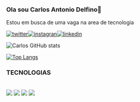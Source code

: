 ### Ola sou Carlos Antonio Delfino🙂


Estou em busca de uma vaga na area de tecnologia

[![twitter](https://img.shields.io/badge/Twitter-1DA1F2?style=for-the-badge&logo=twitter&logoColor=white/)](https://twitter.com/04CarlosAntonio)[![instagran](https://img.shields.io/badge/Instagram-E4405F?style=for-the-badge&logo=instagram&logoColor=white)](https://www.instagram.com/carlos_developer/)[![linkedin](https://img.shields.io/badge/LinkedIn-0077B5?style=for-the-badge&logo=linkedin&logoColor=white)](https://www.linkedin.com/in/carlos-antonio-289088139/)


![Carlos GitHub stats](https://github-readme-stats.vercel.app/api?username=Carlosant2020&show_icons=true&theme=draculal)

[![Top Langs](https://github-readme-stats.vercel.app/api/top-langs/?username=Carlosant2020)](https://github.com/anuraghazra/github-readme-stats)


### TECNOLOGIAS

<div style="display: inline_block"><br/>
<img align="center"  src="https://img.shields.io/badge/Node.js-43853D?style=for-the-badge&logo=node.js&logoColor=white">
<img align="center"  src="https://img.shields.io/badge/CSS-239120?&style=for-the-badge&logo=css3&logoColor=white">
<img align="center"  src="https://img.shields.io/badge/JavaScript-323330?style=for-the-badge&logo=javascript&logoColor=F7DF1E">
<img align="center"  src="https://img.shields.io/badge/MongoDB-4EA94B?style=for-the-badge&logo=mongodb&logoColor=white">


</div>